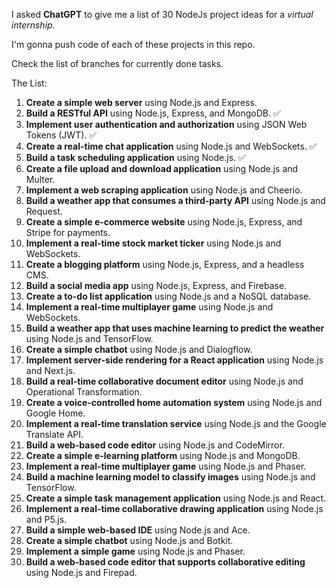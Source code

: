 I asked **ChatGPT** to give me a list of 30 NodeJs project ideas for a *virtual internship*.

I'm gonna push code of each of these projects in this repo.

Check the list of branches for currently done tasks.

The List:

1. **Create a simple web server** using Node.js and Express.
2. **Build a RESTful API** using Node.js, Express, and MongoDB. ✅
3. **Implement user authentication and authorization** using JSON Web Tokens (JWT). ✅
4. **Create a real-time chat application** using Node.js and WebSockets. ✅
5. **Build a task scheduling application** using Node.js. ✅
6. **Create a file upload and download application** using Node.js and Multer.
7. **Implement a web scraping application** using Node.js and Cheerio.
8. **Build a weather app that consumes a third-party API** using Node.js and Request.
9. **Create a simple e-commerce website** using Node.js, Express, and Stripe for payments.
10. **Implement a real-time stock market ticker** using Node.js and WebSockets.
11. **Create a blogging platform** using Node.js, Express, and a headless CMS.
12. **Build a social media app** using Node.js, Express, and Firebase.
13. **Create a to-do list application** using Node.js and a NoSQL database.
14. **Implement a real-time multiplayer game** using Node.js and WebSockets.
15. **Build a weather app that uses machine learning to predict the weather** using Node.js and TensorFlow.
16. **Create a simple chatbot** using Node.js and Dialogflow.
17. **Implement server-side rendering for a React application** using Node.js and Next.js.
18. **Build a real-time collaborative document editor** using Node.js and Operational Transformation.
19. **Create a voice-controlled home automation system** using Node.js and Google Home.
20. **Implement a real-time translation service** using Node.js and the Google Translate API.
21. **Build a web-based code editor** using Node.js and CodeMirror.
22. **Create a simple e-learning platform** using Node.js and MongoDB.
23. **Implement a real-time multiplayer game** using Node.js and Phaser.
24. **Build a machine learning model to classify images** using Node.js and TensorFlow.
25. **Create a simple task management application** using Node.js and React.
26. **Implement a real-time collaborative drawing application** using Node.js and P5.js.
27. **Build a simple web-based IDE** using Node.js and Ace.
28. **Create a simple chatbot** using Node.js and Botkit.
29. **Implement a simple game** using Node.js and Phaser.
30. **Build a web-based code editor that supports collaborative editing** using Node.js and Firepad.

